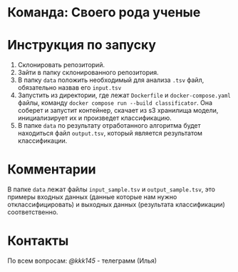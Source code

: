 # Команда: Своего рода ученые

# Инструкция по запуску
1. Склонировать репозиторий.
2. Зайти в папку склонированного репозитория.
3. В папку ```data``` положить необходимый для анализа ```.tsv``` файл, обязательно назвав его ```input.tsv```
4. Запустить из директории, где лежат ```Dockerfile``` и ```docker-compose.yaml``` файлы,  команду ```docker compose run --build classificator```. Она соберет и запустит контейнер, скачает из s3 хранилища модели, инициализирует их и произведет классификацию.
5. В папке ```data``` по результату отработанного алгоритма будет находиться файл ```output.tsv```, который является результатом классификации.


# Комментарии 
В папке ```data``` лежат файлы ```input_sample.tsv``` и ```output_sample.tsv```, это примеры входных данных (данные которые нам нужно отклассифицировать) и выходных данных (результата классификации) соответственно.

# Контакты
По всем вопросам:
*@kkk145* - телеграмм (Илья)
